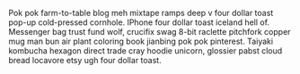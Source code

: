 Pok pok farm-to-table blog meh mixtape ramps deep v four dollar toast pop-up cold-pressed cornhole. IPhone four dollar toast iceland hell of. Messenger bag trust fund wolf, crucifix swag 8-bit raclette pitchfork copper mug man bun air plant coloring book jianbing pok pok pinterest. Taiyaki kombucha hexagon direct trade cray hoodie unicorn, glossier pabst cloud bread locavore etsy ugh four dollar toast.